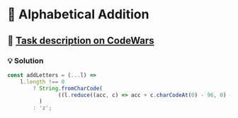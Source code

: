 # 📝 Alphabetical Addition

## 🔗 [Task description on CodeWars](https://www.codewars.com/kata/5d50e3914861a500121e1958)

### 💡 Solution

```javascript
const addLetters = (...l) =>
	l.length !== 0
		? String.fromCharCode(
				((l.reduce((acc, c) => acc + c.charCodeAt(0) - 96, 0) - 1) % 26) + 97
		  )
		: 'z';
```
